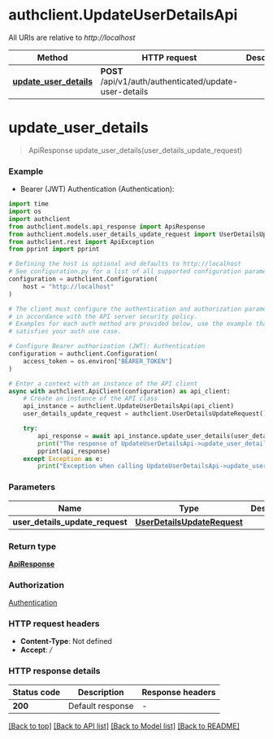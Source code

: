 # authclient.UpdateUserDetailsApi

All URIs are relative to *http://localhost*

Method | HTTP request | Description
------------- | ------------- | -------------
[**update_user_details**](UpdateUserDetailsApi.md#update_user_details) | **POST** /api/v1/auth/authenticated/update-user-details | 


# **update_user_details**
> ApiResponse update_user_details(user_details_update_request)



### Example

* Bearer (JWT) Authentication (Authentication):
```python
import time
import os
import authclient
from authclient.models.api_response import ApiResponse
from authclient.models.user_details_update_request import UserDetailsUpdateRequest
from authclient.rest import ApiException
from pprint import pprint

# Defining the host is optional and defaults to http://localhost
# See configuration.py for a list of all supported configuration parameters.
configuration = authclient.Configuration(
    host = "http://localhost"
)

# The client must configure the authentication and authorization parameters
# in accordance with the API server security policy.
# Examples for each auth method are provided below, use the example that
# satisfies your auth use case.

# Configure Bearer authorization (JWT): Authentication
configuration = authclient.Configuration(
    access_token = os.environ["BEARER_TOKEN"]
)

# Enter a context with an instance of the API client
async with authclient.ApiClient(configuration) as api_client:
    # Create an instance of the API class
    api_instance = authclient.UpdateUserDetailsApi(api_client)
    user_details_update_request = authclient.UserDetailsUpdateRequest() # UserDetailsUpdateRequest | 

    try:
        api_response = await api_instance.update_user_details(user_details_update_request)
        print("The response of UpdateUserDetailsApi->update_user_details:\n")
        pprint(api_response)
    except Exception as e:
        print("Exception when calling UpdateUserDetailsApi->update_user_details: %s\n" % e)
```



### Parameters

Name | Type | Description  | Notes
------------- | ------------- | ------------- | -------------
 **user_details_update_request** | [**UserDetailsUpdateRequest**](UserDetailsUpdateRequest.md)|  | 

### Return type

[**ApiResponse**](ApiResponse.md)

### Authorization

[Authentication](../README.md#Authentication)

### HTTP request headers

 - **Content-Type**: Not defined
 - **Accept**: */*

### HTTP response details
| Status code | Description | Response headers |
|-------------|-------------|------------------|
**200** | Default response |  -  |

[[Back to top]](#) [[Back to API list]](../README.md#documentation-for-api-endpoints) [[Back to Model list]](../README.md#documentation-for-models) [[Back to README]](../README.md)

